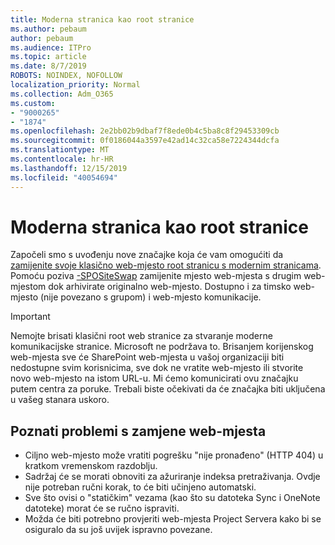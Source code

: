 ```yaml
---
title: Moderna stranica kao root stranice
ms.author: pebaum
author: pebaum
ms.audience: ITPro
ms.topic: article
ms.date: 8/7/2019
ROBOTS: NOINDEX, NOFOLLOW
localization_priority: Normal
ms.collection: Adm_O365
ms.custom:
- "9000265"
- "1874"
ms.openlocfilehash: 2e2bb02b9dbaf7f8ede0b4c5ba8c8f29453309cb
ms.sourcegitcommit: 0f0186044a3597e42ad14c32ca58e7224344dcfa
ms.translationtype: MT
ms.contentlocale: hr-HR
ms.lasthandoff: 12/15/2019
ms.locfileid: "40054694"
---
```

# <a name="modern-site-as-root-site"></a>Moderna stranica kao root stranice

Započeli smo s uvođenju nove značajke koja će vam omogućiti da [zamijenite svoje klasično web-mjesto root stranicu s modernim stranicama](https://docs.microsoft.com/sharepoint/modern-root-site). Pomoću poziva [-SPOSiteSwap](https://docs.microsoft.com/powershell/module/sharepoint-online/invoke-spositeswap?view=sharepoint-ps) zamijenite mjesto web-mjesta s drugim web-mjestom dok arhivirate originalno web-mjesto. Dostupno i za timsko web-mjesto (nije povezano s grupom) i web-mjesto komunikacije.

>[!Important]
> Nemojte brisati klasični root web stranice za stvaranje moderne komunikacijske stranice. Microsoft ne podržava to. Brisanjem korijenskog web-mjesta sve će SharePoint web-mjesta u vašoj organizaciji biti nedostupne svim korisnicima, sve dok ne vratite web-mjesto ili stvorite novo web-mjesto na istom URL-u. Mi ćemo komunicirati ovu značajku putem centra za poruke. Trebali biste očekivati da će značajka biti uključena u vašeg stanara uskoro.

## <a name="known-issues-with-swapping-sites"></a>Poznati problemi s zamjene web-mjesta
- Ciljno web-mjesto može vratiti pogrešku "nije pronađeno" (HTTP 404) u kratkom vremenskom razdoblju.
- Sadržaj će se morati obnoviti za ažuriranje indeksa pretraživanja. Ovdje nije potreban ručni korak, to će biti učinjeno automatski.
- Sve što ovisi o "statičkim" vezama (kao što su datoteka Sync i OneNote datoteke) morat će se ručno ispraviti.
- Možda će biti potrebno provjeriti web-mjesta Project Servera kako bi se osiguralo da su još uvijek ispravno povezane. 
